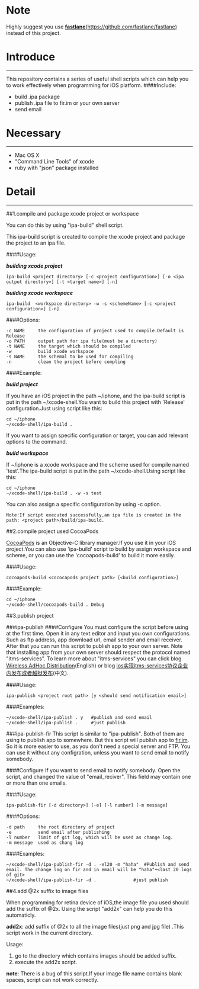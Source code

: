 Note
=====

Highly suggest you use [**fastlane**(https://github.com/fastlane/fastlane)](https://github.com/fastlane/fastlane) instead of this project.

Introduce
======
----

This repository contains a series of useful shell scripts which can help you to work effectively when programming for iOS platform.
####Include:
* build .ipa package
* publish .ipa file to fir.im or your own server
* send email



Necessary
===========

-----

* Mac OS X
* "Command Line Tools" of xcode
* ruby with "json" package installed



Detail
===========

----

##1.compile and package xcode project or workspace

You can do this by using "ipa-build" shell script.

This ipa-build script is created to compile the xcode project and package the project to an ipa file.

####Usage: 

***building xcode project***

	ipa-build <project directory> [-c <project configuration>] [-o <ipa output directory>] [-t <target name>] [-n]

***building xcode workspace***

	ipa-build  <workspace directory> -w -s <schemeName> [-c <project configuration>] [-n]

####Options:

	-c NAME		the configuration of project used to compile.Default is Release
	-o PATH		output path for ipa file(must be a directory)
	-t NAME		the target which should be compiled
	-w			build xcode workspace	
	-s NAME		the schemal to be used for compiling
	-n			clean the project before compling
	
####Example:

***build project***
    
If you have an iOS project in the path ~/iphone, and the ipa-build script is put in the path ~/xcode-shell.You want to build this project with 'Release' configuration.Just using script like this:

	cd ~/iphone
	~/xcode-shell/ipa-build .

If you want to assign specific configuration or target, you can add relevant options to the command.

***build workspace***

If ~/iphone is a xcode workspace and the scheme used for compile named 'test'.The ipa-build script is put in the path ~/xcode-shell.Using script like this:

	cd ~/iphone
	~/xcode-shell/ipa-build . -w -s test

You can also assign a specific configuration by using -c option.

	
	Note:If script executed successfully,an ipa file is created in the path: <project path>/build/ipa-build.

##2.compile project used CocoaPods

[CocoaPods](https://github.com/CocoaPods/CocoaPods) is an Objective-C library manager.If you use it in your iOS project.You can also use 'ipa-build' script to build by assign workspace and scheme, or you can use the 'cocoapods-build' to build it more easily.

####Usage:

	cocoapods-build <cococapods project path> [<build configuration>] 

####Example:

	cd ~/iphone
	~/xcode-shell/cocoapods-build . Debug


##3.publish project

###ipa-publish
####Configure
You must configure the script before using at the first time. Open it in any text editor and input you own configurations. Such as ftp address, app download url, email sender and email receiver. After that you can run this script to publish app to your own server.
Note that installing app from your own server should respect the protocol named "itms-services". To learn more about "itms-services" you can click blog [Wireless AdHoc Distribution](http://gknops.github.io/adHocGenerate/)(English) or blog [ios实现itms-services协议企业内发布或者越狱发布](http://blog.csdn.net/wyq5119275/article/details/16946009)(中文).

####Usage:

	ipa-publish <project root path> [y <should send notification email>]

####Examples:

    ~/xcode-shell/ipa-publish . y   #publish and send email
    ~/xcode-shell/ipa-publish .     #just publish


###ipa-publish-fir
This script is similar to "ipa-publish". Both of them are using to publish app to somewhere. But this script will publish app to [fir.im](http://fir.im). So it is more easier to use, as you don't need a special server and FTP. You can use it without any configration, unless you want to send email to notify somebody.

####Configure
If you want to send email to notify somebody. Open the script, and changed the value of "email_reciver". This field may contain one or more than one emails.


####Usage:

	ipa-publish-fir [-d directory>] [-e] [-l number] [-m message]

####Options:

	-d path		the root directory of project
	-e			send email after publishing
	-l number	limit of git log, which will be used as change log.
	-m message	used as chang log


####Examples:

    ~/xcode-shell/ipa-publish-fir -d . -el20 -m "haha"	#Publish and send email. The change log on fir and in email will be "haha"+<last 20 logs of git>
    ~/xcode-shell/ipa-publish-fir -d .     			#just publish


##4.add @2x suffix to image files

When programming for retina device of iOS,the image file you used should add the suffix of @2x. Using the script "add2x" can help you do this automaticly.

**add2x**: add suffix of @2x to all the image files(just png and jpg file) .This script work in the current directory.

Usage:    
1. go to the directory which contains images should be added suffix.    
2. execute the add2x script.

**note**: There is a bug of this script.If your image file name contains blank spaces, script can not work correctly.




